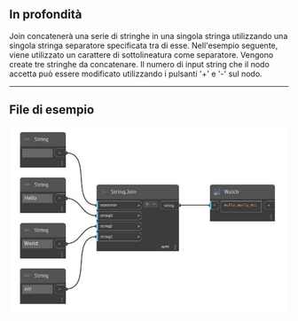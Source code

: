 ## In profondità
Join concatenerà una serie di stringhe in una singola stringa utilizzando una singola stringa separatore specificata tra di esse. Nell'esempio seguente, viene utilizzato un carattere di sottolineatura come separatore. Vengono create tre stringhe da concatenare. Il numero di input string che il nodo accetta può essere modificato utilizzando i pulsanti '+' e '-' sul nodo.
___
## File di esempio

![Join](./DSCore.String.Join_img.jpg)

